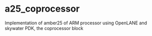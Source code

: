 # a25_coprocessor
Implementation of amber25 of ARM processor using OpenLANE and skywater PDK, the coprocessor block
